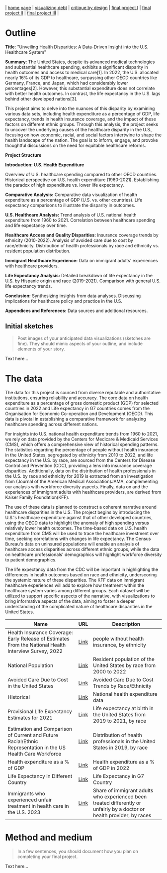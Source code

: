 | [home page](https://cmustudent.github.io/tswd-portfolio-templates/) | [visualizing debt](visualizing-government-debt) | [critique by design](critique-by-design) | [final project I](final-project-part-one) | [final project II](final-project-part-two) | [final project III](final-project-part-three) |

# Outline
 
**Title**: "Unveiling Health Disparities: A Data-Driven Insight into the U.S. Healthcare System"

**Summary**:
The United States, despite its advanced medical technologies and substantial healthcare spending, exhibits a significant disparity in health outcomes and access to medical care[1]. In 2022, the U.S. allocated nearly 16% of its GDP to healthcare, surpassing other OECD countries like Germany, France, and Japan, which had considerably lower percentages[2]. However, this substantial expenditure does not correlate with better health outcomes. In contrast, the life expectancy in the U.S. lags behind other developed nations[3]. 

This project aims to delve into the nuances of this disparity by examining various data sets, including health expenditure as a percentage of GDP, life expectancy, trends in health insurance coverage, and the impact of these factors on different ethnic groups. Through this analysis, the project seeks to uncover the underlying causes of the healthcare disparity in the U.S., focusing on how economic, racial, and social factors intertwine to shape the health landscape of the nation. The goal is to inform, engage, and provoke thoughtful discussions on the need for equitable healthcare reforms.

**Project Structure**

**Introduction: U.S. Health Expenditure**

Overview of U.S. healthcare spending compared to other OECD countries.
Historical perspective on U.S. health expenditure (1960-2021).
Establishing the paradox of high expenditure vs. lower life expectancy.


**Comparative Analysis:**
Comparative data visualization of health expenditure as a percentage of GDP (U.S. vs. other countries).
Life expectancy comparisons to illustrate the disparity in outcomes.

**U.S. Healthcare Analysis:**
Trend analysis of U.S. national health expenditure from 1960 to 2021.
Correlation between healthcare spending and life expectancy over time.

**Healthcare Access and Quality Disparities:**
Insurance coverage trends by ethnicity (2010-2022).
Analysis of avoided care due to cost by race/ethnicity.
Distribution of health professionals by race and ethnicity vs. resident population distribution.

**Immigrant Healthcare Experience:**
Data on immigrant adults' experiences with healthcare providers.

**Life Expectancy Analysis:**
Detailed breakdown of life expectancy in the U.S. by Hispanic origin and race (2019-2021).
Comparison with general U.S. life expectancy trends.

**Conclusion:**
Synthesizing insights from data analyses.
Discussing implications for healthcare policy and practice in the U.S.

**Appendices and References:**
Data sources and additional resources.


## Initial sketches
> Post images of your anticipated data visualizations (sketches are fine). They should mimic aspects of your outline, and include elements of your story.  

Text here...

# The data

The data for this project is sourced from diverse reputable and authoritative institutions, ensuring reliability and accuracy. The core data on health expenditure as a percentage of gross domestic product (GDP) for selected countries in 2022 and Life expectancy in G7 countries comes from the Organisation for Economic Co-operation and Development (OECD). This data is pivotal in establishing a comparative framework for analyzing healthcare spending across different nations. 

For insights into U.S. national health expenditure trends from 1960 to 2021, we rely on data provided by the Centers for Medicare & Medicaid Services (CMS), which offers a comprehensive view of historical spending patterns. The statistics regarding the percentage of people without health insurance in the United States, segregated by ethnicity from 2010 to 2022, and life expectancy in the U.S. by race, are sourced from the Centers for Disease Control and Prevention (CDC), providing a lens into insurance coverage disparities. Additionally, data on the distribution of health professionals in the U.S. by race and ethnicity for 2019 is extracted from an investigation from (Journal of the American Medical Association)JAMA, complementing our analysis with workforce diversity aspects. Finally, data on and the experiences of immigrant adults with healthcare providers, are derived from Kaiser Family Foundation(KFF). 

The use of these data is planned to construct a coherent narrative around healthcare disparities in the U.S. The project begins by introducing the U.S.'s healthcare expenditure against that of other developed countries, using the OECD data to highlight the anomaly of high spending versus relatively lower health outcomes. The time-based data on U.S. health expenditure from CMS will be used to trace the healthcare investment over time, seeking correlations with changes in life expectancy. The Census Bureau's data on uninsured populations will enable an analysis of healthcare access disparities across different ethnic groups, while the data on healthcare professionals' demographics will highlight workforce diversity to patient demographics. 

The life expectancy data from the CDC will be important in highlighting the differences in health outcomes based on race and ethnicity, underscoring the systemic nature of these disparities. The KFF data on immigrant healthcare experiences will add to explore how treatment within the healthcare system varies among different groups. Each dataset will be utilized to support specific aspects of the narrative, with visualizations to bring informative aspects of the data, aiming to foster a deeper understanding of the complicated nature of healthcare disparities in the United States.


| Name                                                                                                      | URL | Description |
|-----------------------------------------------------------------------------------------------------------|-----|-------------|
|Health Insurance Coverage: Early Release of Estimates From the National Health Interview Survey, 2022      | [Link](https://www.cdc.gov/nchs/data/nhis/earlyrelease/insur202305_1.pdf) |people without health insurance, by ethnicity|
|National Population| [Link](https://www.census.gov/data/tables/time-series/demo/popest/2010s-national-detail.html) |Resident population of the United States by race from 2000 to 2022|
|Avoided Care Due to Cost in the United States| [Link](https://www.americashealthrankings.org/explore/measures/costburden?population=costburden_AmIndian)|Avoided Care Due to Cost Trends by Race/Ethnicity|
|Historical| [Link](https://www.cms.gov/data-research/statistics-trends-and-reports/national-health-expenditure-data/historical) |National health expenditure data|
|Provisional Life Expectancy Estimates for 2021| [Link](https://www.cdc.gov/nchs/data/vsrr/vsrr023.pdf)|Life expectancy at birth in the United States from 2019 to 2021, by race|
|Estimation and Comparison of Current and Future Racial/Ethnic Representation in the US Health Care Workforce| [Link](https://jamanetwork.com/journals/jamanetworkopen/fullarticle/2777977)|Distribution of health professionals in the United States in 2019, by race|
|Health expenditure as a % of GDP| [Link](https://www.statista.com/statistics/268826/health-expenditure-as-gdp-percentage-in-oecd-countries/)|Health expenditure as a % of GDP in 2022|
|Life Expectancy in Different Country|[Link](https://stats.oecd.org/#)| Life Expectancy in G7 Country|
|Immigrants who experienced unfair treatment in health care in the U.S. 2023|[Link](https://www.statista.com/statistics/1416495/immigrants-with-experience-of-unfair-treatment-in-health-care-by-race-in-the-us/)|Share of immigrant adults who experienced been treated differently or unfairly by a doctor or health provider, by races|
# Method and medium
> In a few sentences, you should document how you plan on completing your final project. 

Text here...
